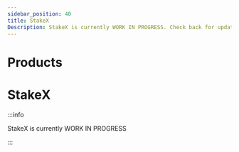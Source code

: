 ```yaml
---
sidebar_position: 40
title: StakeX
Description: StakeX is currently WORK IN PROGRESS. Check back for updates.
---
```



# Products

# StakeX

:::info

StakeX is currently WORK IN PROGRESS

:::

